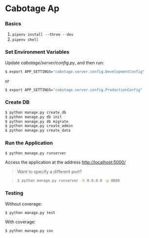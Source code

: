# Cabotage Ap

### Basics

1. `pipenv install --three --dev`
1. `pipenv shell`

### Set Environment Variables

Update *cabotage/server/config.py*, and then run:

```sh
$ export APP_SETTINGS="cabotage.server.config.DevelopmentConfig"
```

or

```sh
$ export APP_SETTINGS="cabotage.server.config.ProductionConfig"
```

### Create DB

```sh
$ python manage.py create_db
$ python manage.py db init
$ python manage.py db migrate
$ python manage.py create_admin
$ python manage.py create_data
```

### Run the Application

```sh
$ python manage.py runserver
```

Access the application at the address [http://localhost:5000/](http://localhost:5000/)

> Want to specify a different port?

> ```sh
> $ python manage.py runserver -h 0.0.0.0 -p 8080
> ```

### Testing

Without coverage:

```sh
$ python manage.py test
```

With coverage:

```sh
$ python manage.py cov
```
